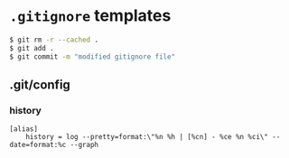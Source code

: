 # `.gitignore` templates

```sh
$ git rm -r --cached .
$ git add .
$ git commit -m "modified gitignore file"
```

## .git/config

### history

```
[alias]
	history = log --pretty=format:\"%n %h | [%cn] - %ce %n %ci\" --date=format:%c --graph
```
